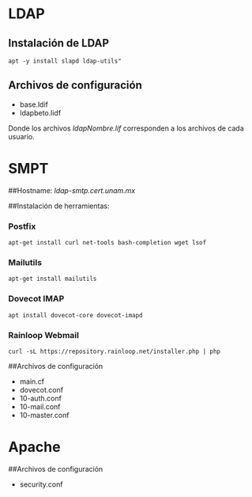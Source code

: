 # LDAP
## Instalación de LDAP
`apt -y install slapd ldap-utils"`

## Archivos de configuración
- base.ldif
- ldapbeto.lidf

Donde los archivos _ldapNombre.lif_ corresponden a los archivos de cada usuario.

# SMPT
##Hostname: _ldap-smtp.cert.unam.mx_

##Instalación de herramientas:
### Postfix
`apt-get install curl net-tools bash-completion wget lsof`

### Mailutils
`apt-get install mailutils`

### Dovecot IMAP
`apt install dovecot-core dovecot-imapd`

### Rainloop Webmail
`curl -sL https://repository.rainloop.net/installer.php | php`

##Archivos de configuración
- main.cf
- dovecot.conf
- 10-auth.conf
- 10-mail.conf
- 10-master.conf

# Apache
##Archivos de configuración
- security.conf